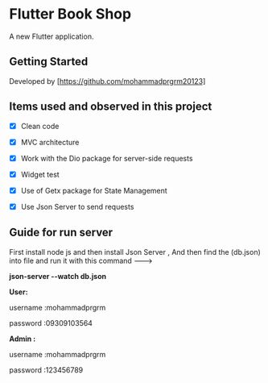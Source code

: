 # Flutter Book Shop 

A new Flutter application.

## Getting Started

Developed by [https://github.com/mohammadprgrm20123]






## Items used and observed in this project

- [x] Clean code
- [x] MVC architecture
- [x] Work with the Dio package for server-side requests
- [x] Widget test
- [x] Use of Getx package for State Management
- [x] Use Json Server to send requests



## Guide for run server 
First install node js and then install Json Server ,
And then find the (db.json) into file and run it with this command ---> 

**json-server --watch db.json** 


**User:**

username :mohammadprgrm

password :09309103564




**Admin :**

username :mohammadprgrm 

password :123456789



